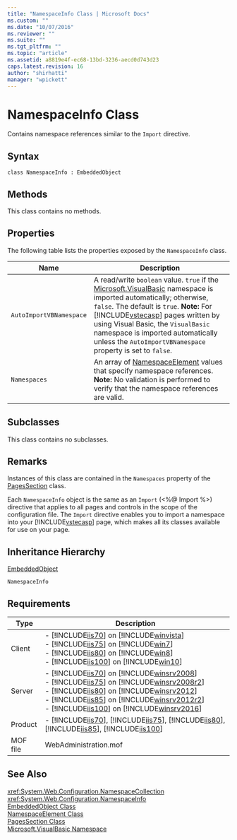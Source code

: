 ```yaml
---
title: "NamespaceInfo Class | Microsoft Docs"
ms.custom: ""
ms.date: "10/07/2016"
ms.reviewer: ""
ms.suite: ""
ms.tgt_pltfrm: ""
ms.topic: "article"
ms.assetid: a8819e4f-ec68-13bd-3236-aecd0d743d23
caps.latest.revision: 16
author: "shirhatti"
manager: "wpickett"
---
```

# NamespaceInfo Class
Contains namespace references similar to the `Import` directive.  
  
## Syntax  
  
```vbs  
class NamespaceInfo : EmbeddedObject  
```  
  
## Methods  
 This class contains no methods.  
  
## Properties  
 The following table lists the properties exposed by the `NamespaceInfo` class.  
  
|Name|Description|  
|----------|-----------------|  
|`AutoImportVBNamespace`|A read/write `boolean` value. `true` if the [Microsoft.VisualBasic](http://go.microsoft.com/fwlink/?LinkId=69333) namespace is imported automatically; otherwise, `false`. The default is `true`. **Note:**  For [!INCLUDE[vstecasp](../wmi-provider/includes/vstecasp-md.md)] pages written by using Visual Basic, the `VisualBasic` namespace is imported automatically unless the `AutoImportVBNamespace` property is set to `false`.|  
|`Namespaces`|An array of [NamespaceElement](../wmi-provider/namespaceelement-class.md) values that specify namespace references. **Note:**  No validation is performed to verify that the namespace references are valid.|  
  
## Subclasses  
 This class contains no subclasses.  
  
## Remarks  
 Instances of this class are contained in the `Namespaces` property of the [PagesSection](../wmi-provider/pagessection-class.md) class.  
  
 Each `NamespaceInfo` object is the same as an `Import` (\<%@ Import %>) directive that applies to all pages and controls in the scope of the configuration file. The `Import` directive enables you to import a namespace into your [!INCLUDE[vstecasp](../wmi-provider/includes/vstecasp-md.md)] page, which makes all its classes available for use on your page.  
  
## Inheritance Hierarchy  
 [EmbeddedObject](../wmi-provider/embeddedobject-class.md)  
  
 `NamespaceInfo`  
  
## Requirements  
  
|Type|Description|  
|----------|-----------------|  
|Client|-   [!INCLUDE[iis70](../wmi-provider/includes/iis70-md.md)] on [!INCLUDE[winvista](../wmi-provider/includes/winvista-md.md)]<br />-   [!INCLUDE[iis75](../wmi-provider/includes/iis75-md.md)] on [!INCLUDE[win7](../wmi-provider/includes/win7-md.md)]<br />-   [!INCLUDE[iis80](../wmi-provider/includes/iis80-md.md)] on [!INCLUDE[win8](../wmi-provider/includes/win8-md.md)]<br />-   [!INCLUDE[iis100](../wmi-provider/includes/iis100-md.md)] on [!INCLUDE[win10](../wmi-provider/includes/win10-md.md)]|  
|Server|-   [!INCLUDE[iis70](../wmi-provider/includes/iis70-md.md)] on [!INCLUDE[winsrv2008](../wmi-provider/includes/winsrv2008-md.md)]<br />-   [!INCLUDE[iis75](../wmi-provider/includes/iis75-md.md)] on [!INCLUDE[winsrv2008r2](../wmi-provider/includes/winsrv2008r2-md.md)]<br />-   [!INCLUDE[iis80](../wmi-provider/includes/iis80-md.md)] on [!INCLUDE[winsrv2012](../wmi-provider/includes/winsrv2012-md.md)]<br />-   [!INCLUDE[iis85](../wmi-provider/includes/iis85-md.md)] on [!INCLUDE[winsrv2012r2](../wmi-provider/includes/winsrv2012r2-md.md)]<br />-   [!INCLUDE[iis100](../wmi-provider/includes/iis100-md.md)] on [!INCLUDE[winsrv2016](../wmi-provider/includes/winsrv2016-md.md)]|  
|Product|-   [!INCLUDE[iis70](../wmi-provider/includes/iis70-md.md)], [!INCLUDE[iis75](../wmi-provider/includes/iis75-md.md)], [!INCLUDE[iis80](../wmi-provider/includes/iis80-md.md)], [!INCLUDE[iis85](../wmi-provider/includes/iis85-md.md)], [!INCLUDE[iis100](../wmi-provider/includes/iis100-md.md)]|  
|MOF file|WebAdministration.mof|  
  
## See Also  
 <xref:System.Web.Configuration.NamespaceCollection>   
 <xref:System.Web.Configuration.NamespaceInfo>   
 [EmbeddedObject Class](../wmi-provider/embeddedobject-class.md)   
 [NamespaceElement Class](../wmi-provider/namespaceelement-class.md)   
 [PagesSection Class](../wmi-provider/pagessection-class.md)   
 [Microsoft.VisualBasic Namespace](http://go.microsoft.com/fwlink/?LinkId=69333)